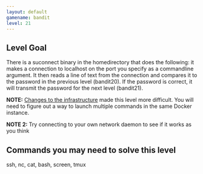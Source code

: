 ```yaml
---
layout: default
gamename: bandit
level: 21
---
```

Level Goal
----------
There is a suconnect binary in the homedirectory that does the
following: it makes a connection to localhost on the port you
specify as a commandline argument. It then reads a line of text from
the connection and compares it to the password in the previous level
(bandit20). If the password is correct, it will transmit the
password for the next level (bandit21).

 **NOTE:** [Changes to the infrastructure](http://overthewire.org/help/sshinfra.html) made this level more difficult. You will need to figure out a way to launch multiple commands in the same Docker instance.

 **NOTE 2:** Try connecting to your own network daemon to see if it
works as you think

Commands you may need to solve this level
-----------------------------------------
ssh, nc, cat, bash, screen, tmux

